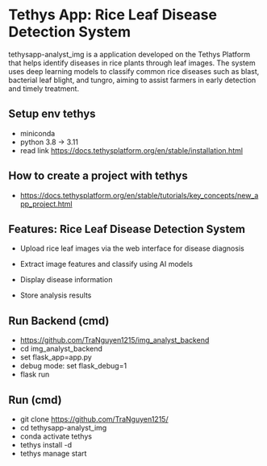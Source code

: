 # Tethys App: Rice Leaf Disease Detection System
tethysapp-analyst_img is a application developed on the Tethys Platform that helps identify diseases in rice plants through leaf images. The system uses deep learning models to classify common rice diseases such as blast, bacterial leaf blight, and tungro, aiming to assist farmers in early detection and timely treatment.

## Setup env tethys
- miniconda
- python 3.8 -> 3.11
- read link https://docs.tethysplatform.org/en/stable/installation.html

##  How to create a project with tethys
- https://docs.tethysplatform.org/en/stable/tutorials/key_concepts/new_app_project.html

## Features: Rice Leaf Disease Detection System
- Upload rice leaf images via the web interface for disease diagnosis

- Extract image features and classify using AI models

- Display disease information

- Store analysis results

## Run Backend (cmd)
- https://github.com/TraNguyen1215/img_analyst_backend
- cd img_analyst_backend
- set flask_app=app.py
- debug mode: set flask_debug=1
- flask run

## Run (cmd)
- git clone https://github.com/TraNguyen1215/
- cd tethysapp-analyst_img
- conda activate tethys
- tethys install -d
- tethys manage start
